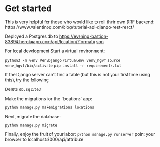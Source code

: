 # Get started
This is very helpful for those who would like to roll their own DRF backend: https://www.valentinog.com/blog/tutorial-api-django-rest-react/

Deployed a Postgres db to https://evening-bastion-83894.herokuapp.com/api/location/?format=json

For local development
Start a virtual environment:

`python3 -m venv VenvDjango`
`virtualenv venv_hgvf`
`source venv_hgvf/bin/activate`
`pip install -r requirements.txt`

If the Django server can't find a table (but this is not your first time using this), try the following:

Delete `db.sqlite3`

Make the migrations for the 'locations' app:

`python manage.py makemigrations locations`

Next, migrate the database: 

`python manage.py migrate`

Finally, enjoy the fruit of your labor:
`python manage.py runserver`
point your browser to localhost:8000/api/attribute